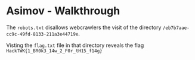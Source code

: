 # Asimov - Walkthrough

The `robots.txt` disallows webcrawlers the visit of the directory `/eb7b7aae-cc9c-49fd-8133-211a3e44719e`.

Visting the `flag.txt` file in that directory reveals the flag `HackTWK{1_BR0k3_14w_2_F0r_tH15_f14g}`
